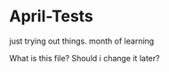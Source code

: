 # April-Tests
just trying out things. month of learning


What is this file? Should i change it later?
